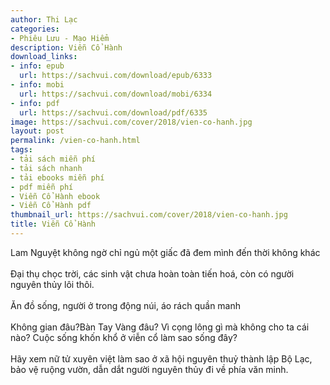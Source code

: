 ```yaml
---
author: Thi Lạc
categories:
- Phiêu Lưu - Mạo Hiểm
description: Viễn Cổ Hành
download_links:
- info: epub
  url: https://sachvui.com/download/epub/6333
- info: mobi
  url: https://sachvui.com/download/mobi/6334
- info: pdf
  url: https://sachvui.com/download/pdf/6335
image: https://sachvui.com/cover/2018/vien-co-hanh.jpg
layout: post
permalink: /vien-co-hanh.html
tags:
- tải sách miễn phí
- tải sách nhanh
- tải ebooks miễn phí
- pdf miễn phí
- Viễn Cổ Hành ebook
- Viễn Cổ Hành pdf
thumbnail_url: https://sachvui.com/cover/2018/vien-co-hanh.jpg
title: Viễn Cổ Hành
---
```


 <div class="item-desc text-justify"> <p>Lam Nguyệt không ngờ chỉ ngủ một giấc đã đem mình đến thời không khác<br><br>Đại thụ chọc trời, các sinh vật chưa hoàn toàn tiến hoá, còn có người nguyên thủy lôi thôi.<br><br>Ăn đồ sống, người ở trong động núi, áo rách quần manh<br><br>Không gian đâu?Bàn Tay Vàng đâu? Vì cọng lông gì mà không cho ta cái nào? Cuộc sống khốn khổ ở viễn cổ làm sao sống đây?<br><br>Hãy xem nữ tử xuyên việt làm sao ở xã hội nguyên thuỷ thành lập Bộ Lạc, bảo vệ ruộng vườn, dẫn dắt người nguyên thủy đi về phía văn minh.</p> </div>